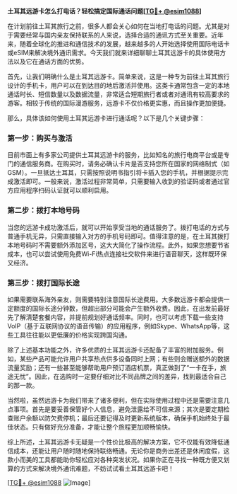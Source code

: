 **土耳其远游卡怎么打电话？轻松搞定国际通话问题[[TG💪+ @esim1088](https://t.me/s/esim1088)]**

在计划前往土耳其旅行之前，很多人都会关心如何在当地打电话的问题。尤其是对于需要经常与国内亲友保持联系的人来说，选择合适的通讯方式至关重要。近年来，随着全球化的推进和通信技术的发展，越来越多的人开始选择使用国际电话卡或eSIM来解决境外通讯需求。今天我们就来详细聊聊土耳其远游卡的具体使用方法以及它在通话方面的优势。

首先，让我们明确什么是土耳其远游卡。简单来说，这是一种专为前往土耳其旅行设计的手机卡，用户可以在到达目的地后激活并使用。这类卡通常包含一定的本地通话时长、短信数量以及数据流量，非常适合短期旅行者或者对通讯有较高要求的游客。相较于传统的国际漫游服务，远游卡不仅价格更实惠，而且操作更加便捷。

那么，具体该如何使用土耳其远游卡进行通话呢？以下是几个关键步骤：

### 第一步：购买与激活

目前市面上有多家公司提供土耳其远游卡的服务，比如知名的旅行电商平台或是专门的通信服务商。在购买时，请务必确认卡片是否支持您所在国家的网络制式（如GSM）。一旦抵达土耳其，只需按照说明书指引将卡插入您的手机，并根据提示完成激活即可。一般来说，激活过程非常简单，只需要输入收到的验证码或者通过官方应用程序扫码认证就可以顺利启用。

### 第二步：拨打本地号码

当您的远游卡成功激活后，就可以开始享受当地的通话服务了。拨打电话的方式与普通手机无异，只需直接输入对方的手机号码即可。值得注意的是，在土耳其拨打本地号码时不需要额外添加区号，这大大简化了操作流程。此外，如果您想要节省成本，也可以尝试使用免费Wi-Fi热点连接社交软件来进行语音聊天，这样既环保又经济。

### 第三步：拨打国际长途

如果需要联系海外亲友，则需要特别注意国际长途费用。大多数远游卡都会提供一定额度的国际长途分钟数，但超出部分可能会产生额外收费。因此，在出发前最好先了解清楚套餐内容，并提前规划好通话频率。同时，也可以考虑下载一些支持VoIP（基于互联网协议的语音传输）的应用程序，例如Skype、WhatsApp等，这些工具往往能以更低廉的价格实现跨国沟通。

除了上述基本功能之外，许多优质的土耳其远游卡还配备了丰富的附加服务。例如，某些产品可能允许用户共享热点供多设备同时上网；有些则会赠送额外的数据流量奖励；还有一些甚至能够帮助用户预订酒店机票，真正做到了“一卡在手，旅途无忧”。因此，在选购时一定要仔细对比不同品牌之间的差异，找到最适合自己的那一款。

当然啦，虽然远游卡为我们带来了诸多便利，但在实际使用过程中还是需要注意几点事项。首先是要妥善保管好个人信息，避免泄露给不可信来源；其次是要定期检查账户余额以防欠费停机；最后还要记得及时更新系统版本，确保手机始终处于最佳状态。只有做好充分准备，才能让整个旅程更加顺畅愉快。

综上所述，土耳其远游卡无疑是一个性价比极高的解决方案，它不仅能有效降低通信成本，还能让用户随时随地保持联络畅通。无论你是商务出差还是休闲度假，这款小而美的工具都能助你轻松应对各种突发状况。如果你正在寻找一种既方便又划算的方式来解决境外通讯难题，不妨试试看土耳其远游卡吧！

[[TG💪+ @esim1088](https://t.me/s/esim1088) ![Image](https://i.postimg.cc/4NQfJmqS/Snipaste-2025-05-13-00-14-12.png)]